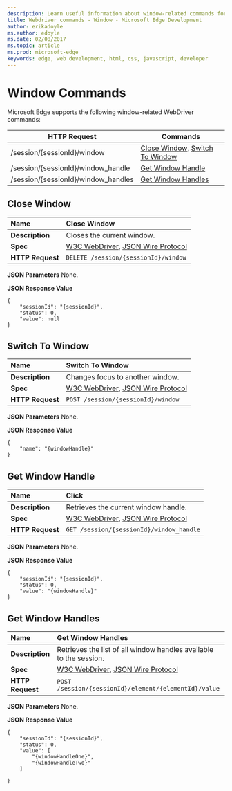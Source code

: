 ---description: Learn useful information about window-related commands for the WebDriver API.
title: Webdriver commands - Window - Microsoft Edge Development
author: erikadoyle
ms.author: edoyle
ms.date: 02/08/2017
ms.topic: article
ms.prod: microsoft-edge
keywords: edge, web development, html, css, javascript, developer
---# Window CommandsMicrosoft Edge supports the following window-related WebDriver commands:| HTTP Request | Commands || ------------ | -------- || /session/{sessionId}/window| [Close Window](#close-window), [Switch To Window](#switch-to-window)|| /session/{sessionId}/window_handle| [Get Window Handle](#get-window-handle)|| /session/{sessionId}/window_handles| [Get Window Handles](#get-window-handles)|## Close Window| **Name** | Close Window || :------- | :---------- || **Description** | Closes the current window. || **Spec** | [W3C WebDriver](https://w3c.github.io/webdriver/webdriver-spec.html#dfn-close-window), [JSON Wire Protocol](https://code.google.com/p/selenium/wiki/JsonWireProtocol#DELETE_/session/:sessionId/window) || **HTTP Request** | `DELETE /session/{sessionId}/window` |**JSON Parameters**None.**JSON Response Value**```{    "sessionId": "{sessionId}",    "status": 0,    "value": null}```## Switch To Window| **Name** | Switch To Window || :------- | :---------- || **Description** | Changes focus to another window. || **Spec** | [W3C WebDriver](https://w3c.github.io/webdriver/webdriver-spec.html#switch-to-window), [JSON Wire Protocol](https://code.google.com/p/selenium/wiki/JsonWireProtocol#POST_/session/:sessionId/window) || **HTTP Request** | `POST /session/{sessionId}/window` |**JSON Parameters**None.**JSON Response Value**```{    "name": "{windowHandle}"}```## Get Window Handle| **Name** | Click || :------- | :---------- || **Description** | Retrieves the current window handle. || **Spec** | [W3C WebDriver](https://w3c.github.io/webdriver/webdriver-spec.html#get-window-handle), [JSON Wire Protocol](https://code.google.com/p/selenium/wiki/JsonWireProtocol#GET_/session/:sessionId/window_handle) || **HTTP Request** | `GET /session/{sessionId}/window_handle` |**JSON Parameters**None.**JSON Response Value**```{    "sessionId": "{sessionId}",    "status": 0,    "value": "{windowHandle}"}```## Get Window Handles| **Name** | Get Window Handles || :------- | :---------- || **Description** | Retrieves the list of all window handles available to the session. || **Spec** | [W3C WebDriver](https://w3c.github.io/webdriver/webdriver-spec.html#get-window-handles), [JSON Wire Protocol](https://code.google.com/p/selenium/wiki/JsonWireProtocol#GET_/session/:sessionId/window_handles) || **HTTP Request** | `POST /session/{sessionId}/element/{elementId}/value` |**JSON Parameters**None.**JSON Response Value**```{    "sessionId": "{sessionId}",    "status": 0,    "value": [        "{windowHandleOne}",        "{windowHandleTwo}"    ]}```